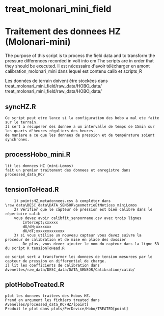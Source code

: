 # treat_molonari_mini_field
Traitement des donnees HZ (Molonari-mini)
========================
The purpose of this script is to process the field data and to transform the pressure differences recorded in volt into cm
The scripts are in order that they should be executed.
Il est nécessaire d'avoir télécharger en amont  calibration_molonari_mini dans lequel est contenu calib et scripts_R

Les données de terrain doivent être stockées dans treat_molonari_mini_field/raw_data/HOBO_data/
treat_molonari_mini_field/raw_data/HOBO_data/


syncHZ.R
-
	Ce script peut etre lance si la configuration des hobo a mal ete faite sur le terrain.
	Il sert a recuperer des donnee a un intervalle de temps de 15min sur les quarts d'heures réguliers des heures.
	de maniere a ce que les donnees de pression et de température soient synchrones.

processHobo_mini.R
-
	lit les donnees HZ (mini-Lomos)
	fait un premier traitement des donnees et enregistre dans processed_data_KC/



tensionToHead.R
-
		1) pointsHZ_metadonnees.csv à compléter dans \raw_data\DESC_data\DATA_SENSOR\geometrieEtNotices_miniLomos
		2) Vérifier que le capteur de pression est bien calibre dans le répertoire calib
		vous devez avoir calibfit_sensorname.csv avec trois lignes 
			Intercept;xxxxxx
			dU/dH;xxxxxxx
			dU/dT;xxxxxxxxxxxxx
		3) si vous utilise un nouveau capteur vous devez suivre la procedur de calibration et de mise en place des dossier
			De plus, vous devez ajouter le nom du capteur dans la ligne 53 du script R tensionToHead.R
	
	ce script sert a transformer les donnees de tension mesurees par le capteur de pression en differentiel de charge.
	Il lit les coefficients de calibration dans Avenelles/raw_data/DESC_data/DATA_SENSOR/Calibration/calib/

plotHoboTreated.R
-

	plot les donnees traitees des Hobos HZ.
	Prend en argument les fichiers treated dans Avenelles/processed_data_KC/HZ/[point]
	Produit le plot dans plots/PerDevice/Hobo/TREATED[point]
